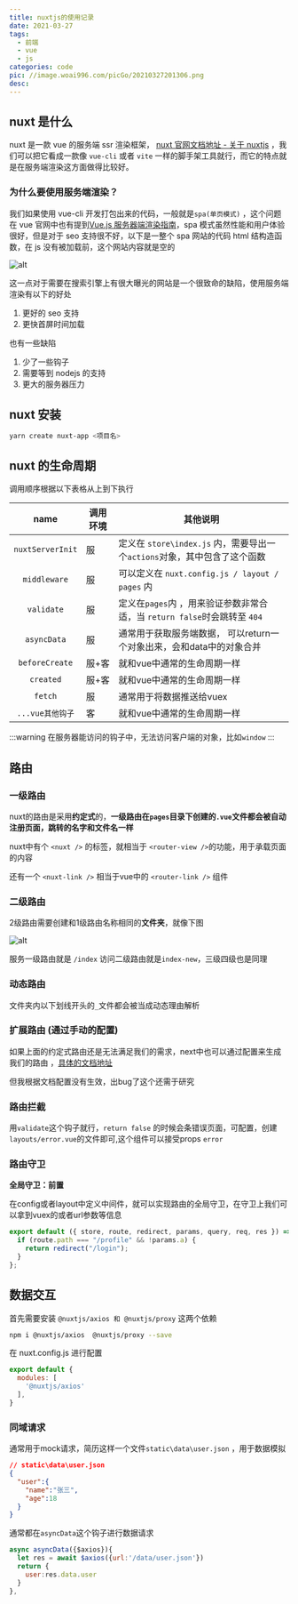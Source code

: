 ```yaml
---
title: nuxtjs的使用记录
date: 2021-03-27
tags:
  - 前端
  - vue
  - js
categories: code
pic: //image.woai996.com/picGo/20210327201306.png
desc:
---
```


## nuxt 是什么

nuxt 是一款 vue 的服务端 ssr 渲染框架， [nuxt 官网文档地址 - 关于 nuxtjs](https://www.nuxtjs.cn/guide) ，我们可以把它看成一款像 `vue-cli` 或者 `vite` 一样的脚手架工具就行，而它的特点就是在服务端渲染这方面做得比较好。

### 为什么要使用服务端渲染？

我们如果使用 vue-cli 开发打包出来的代码，一般就是`spa(单页模式)` ，这个问题在 vue 官网中也有提到[Vue.js 服务器端渲染指南](https://ssr.vuejs.org/zh/)，spa 模式虽然性能和用户体验很好，但是对于 seo 支持很不好，以下是一整个 spa 网站的代码 html 结构造函数，在 js 没有被加载前，这个网站内容就是空的

![alt](//image.woai996.com/picGo/20210327202844.png)

这一点对于需要在搜索引擎上有很大曝光的网站是一个很致命的缺陷，使用服务端渲染有以下的好处

1. 更好的 seo 支持
2. 更快首屏时间加载

也有一些缺陷

1. 少了一些钩子
2. 需要等到 nodejs 的支持
3. 更大的服务器压力

## nuxt 安装

```sh
yarn create nuxt-app <项目名>
```

## nuxt 的生命周期

调用顺序根据以下表格从上到下执行

|       name       | 调用环境       | 其他说明 |
| :--------------: | -------------- | -------- |
| `nuxtServerInit` | 服 |   定义在 `store\index.js` 内，需要导出一个`actions`对象，其中包含了这个函数    |
| `middleware` | 服 | 可以定义在 `nuxt.config.js / layout / pages` 内   |
| `validate` | 服 | 定义在`pages`内 ，用来验证参数非常合适，当 `return false`时会跳转至 `404`   |
| `asyncData` | 服 | 通常用于获取服务端数据， 可以return一个对象出来，会和data中的对象合并  |
| `beforeCreate` | 服+客 | 就和vue中通常的生命周期一样  |
| `created` | 服+客 | 就和vue中通常的生命周期一样  |
| `fetch` | 服 | 通常用于将数据推送给vuex  |
| `...vue其他钩子` | 客 | 就和vue中通常的生命周期一样  |

:::warning
在服务器能访问的钩子中，无法访问客户端的对象，比如`window`
:::

## 路由

### 一级路由

nuxt的路由是采用**约定式**的，**一级路由在`pages`目录下创建的`.vue`文件都会被自动注册页面，跳转的名字和文件名一样**

nuxt中有个 `<nuxt />` 的标签，就相当于 `<router-view />`的功能，用于承载页面的内容

还有一个 `<nuxt-link />` 相当于vue中的 `<router-link />`
 组件

### 二级路由

2级路由需要创建和1级路由名称相同的**文件夹**，就像下图

![alt](//image.woai996.com/picGo/20210328220544.png)

服务一级路由就是 `/index` 访问二级路由就是`index-new`，三级四级也是同理

### 动态路由

文件夹内以下划线开头的`_`文件都会被当成动态理由解析


### 扩展路由 (通过手动的配置)

如果上面的约定式路由还是无法满足我们的需求，next中也可以通过配置来生成我们的路由 ，[具体的文档地址](https://www.nuxtjs.cn/api/configuration-router#extendroutes)

但我根据文档配置没有生效，出bug了这个还需于研究

### 路由拦截
用`validate`这个钩子就行，`return false` 的时候会条错误页面，可配置，创建`layouts/error.vue`的文件即可,这个组件可以接受props `error` 


### 路由守卫

**全局守卫：前置**

在config或者layout中定义中间件，就可以实现路由的全局守卫，在守卫上我们可以拿到vuex的或者url参数等信息

```js
export default ({ store, route, redirect, params, query, req, res }) => {
  if (route.path === "/profile" && !params.a) {
    return redirect("/login");
  }
};
```


## 数据交互

首先需要安装 `@nuxtjs/axios 和 @nuxtjs/proxy` 这两个依赖

```sh
npm i @nuxtjs/axios  @nuxtjs/proxy --save
```

在 nuxt.config.js 进行配置

```js
export default {
  modules: [
    '@nuxtjs/axios'
  ],
}
```

### 同域请求

通常用于mock请求，简历这样一个文件`static\data\user.json` ，用于数据模拟
 

```json
// static\data\user.json
{
  "user":{
    "name":"张三",
    "age":18
  }
}
```

通常都在`asyncData`这个钩子进行数据请求

```js
async asyncData({$axios}){
  let res = await $axios({url:'/data/user.json'})
  return {
    user:res.data.user
  }
},
```

